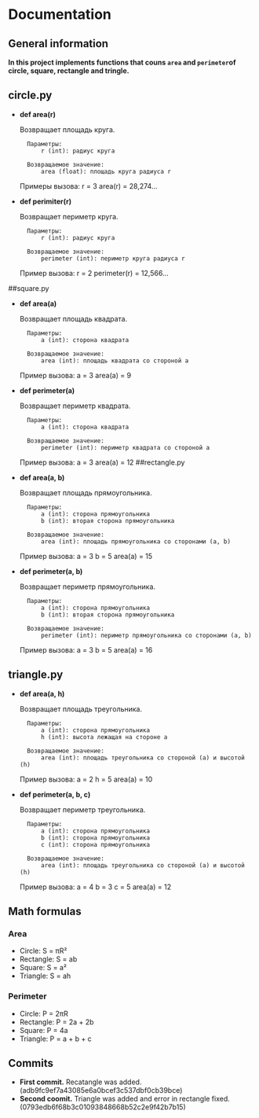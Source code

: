 # Documentation

## General information
**In this project implements functions that couns `area` and `perimeter`of circle, square, rectangle and tringle.**
## circle.py
- __def area(r)__


    Возвращает площадь круга. 

        Параметры:
            r (int): радиус круга

        Возвращаемое значение:
            area (float): площадь круга радиуса r
    Примеры вызова:
        r = 3
        area(r) = 28,274...
- __def perimiter(r)__


    Возвращает периметр круга. 

        Параметры:
            r (int): радиус круга

        Возвращаемое значение:
            perimeter (int): периметр круга радиуса r
    Пример вызова:
        r = 2
        perimeter(r) = 12,566...

##square.py
- __def area(a)__


    Возвращает площадь квадрата. 

        Параметры:
            a (int): сторона квадрата

        Возвращаемое значение:
            area (int): площадь квадрата со стороной a
    Пример вызова:
        a = 3
        area(a) = 9
- __def perimeter(a)__


    Возвращает периметр квадрата. 

        Параметры:
            a (int): сторона квадрата

        Возвращаемое значение:
            perimeter (int): периметр квадрата со стороной a
    Пример вызова:
        a = 3
        area(a) = 12
##rectangle.py
- __def area(a, b)__

    
    Возвращает площадь прямоугольника. 

        Параметры:
            a (int): сторона прямоугольника
            b (int): вторая сторона прямоугольника

        Возвращаемое значение:
            area (int): площадь прямоугольника со сторонами (a, b)
    Пример вызова:
        a = 3
        b = 5
        area(a) = 15
- __def perimeter(a, b)__

    
    Возвращает периметр прямоугольника. 

        Параметры:
            a (int): сторона прямоугольника
            b (int): вторая сторона прямоугольника

        Возвращаемое значение:
            perimeter (int): периметр прямоугольника со сторонами (a, b)
    Пример вызова:
        a = 3
        b = 5
        area(a) = 16
## triangle.py
- __def area(a, h)__

    
    Возвращает площадь треугольника. 

        Параметры:
            a (int): сторона прямоугольника
            h (int): высота лежащая на стороне a

        Возвращаемое значение:
            area (int): площадь треугольника со стороной (a) и высотой (h)
    Пример вызова:
        a = 2
        h = 5
        area(a) = 10
- __def perimeter(a, b, c)__

    
    Возвращает периметр треугольника. 

        Параметры:
            a (int): сторона прямоугольника
            b (int): сторона прямоугольника
            c (int): сторона прямоугольника

        Возвращаемое значение:
            area (int): площадь треугольника со стороной (a) и высотой (h)
    Пример вызова:
        a = 4
        b = 3
        c = 5
        area(a) = 12
## Math formulas
### Area
- Circle: S = πR²
- Rectangle: S = ab
- Square: S = a²
- Triangle: S = ah

### Perimeter
- Circle: P = 2πR
- Rectangle: P = 2a + 2b
- Square: P = 4a
- Triangle: P = a + b + c
## Commits
- __First commit.__ Recatangle was added. (adb9fc9ef7a43085e6a0bcef3c537dbf0cb39bce)
- __Second coomit.__ Triangle was added and error in rectangle fixed. (0793edb6f68b3c01093848668b52c2e9f42b7b15)


